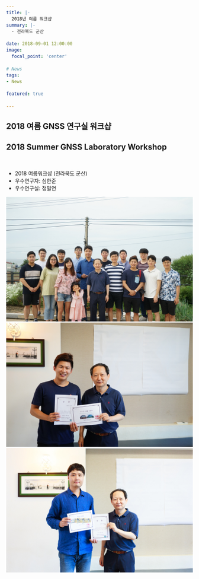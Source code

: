 ```yaml
---
title: |-
  2018년 여름 워크샵
summary: |-
  - 전라북도 군산

date: 2018-09-01 12:00:00
image:
  focal_point: 'center'

# News
tags: 
- News

featured: true

---
```


## 2018 여름 GNSS 연구실 워크샵
## 2018 Summer GNSS Laboratory Workshop

</br>

- 2018 여름워크샵 (전라북도 군산)
- 우수연구자: 심한준
- 우수연구실: 정밀연

 ![featuered](featured.jpg)
 ![180901-fig1](fig1.jpg)
 ![180901-fig2](fig2.jpg)